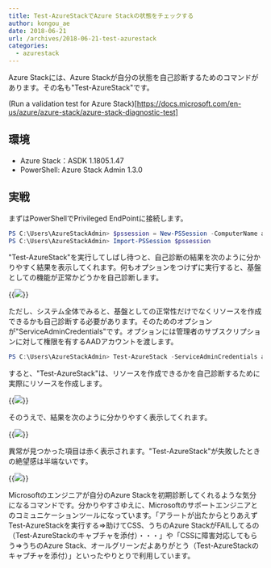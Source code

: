 ```yaml
---
title: Test-AzureStackでAzure Stackの状態をチェックする
author: kongou_ae
date: 2018-06-21
url: /archives/2018-06-21-test-azurestack
categories:
  - azurestack
---
```


Azure Stackには、Azure Stackが自分の状態を自己診断するためのコマンドがあります。その名も"Test-AzureStack"です。

(Run a validation test for Azure Stack)[https://docs.microsoft.com/en-us/azure/azure-stack/azure-stack-diagnostic-test]

## 環境
- Azure Stack：ASDK 1.1805.1.47
- PowerShell: Azure Stack Admin 1.3.0

## 実戦

まずはPowerShellでPrivileged EndPointに接続します。

```powershell
PS C:\Users\AzureStackAdmin> $pssession = New-PSSession -ComputerName azs-ercs01 -ConfigurationName PrivilegedEndpoint
PS C:\Users\AzureStackAdmin> Import-PSSession $pssession
```

"Test-AzureStack"を実行してしばし待つと、自己診断の結果を次のように分かりやすく結果を表示してくれます。何もオプションをつけずに実行すると、基盤としての機能が正常かどうかを自己診断します。

{{<img src="./../../images/2018-06-21-001.png">}}

ただし、システム全体でみると、基盤としての正常性だけでなくリソースを作成できるかも自己診断する必要があります。そのためのオプションが"ServiceAdminCredentials"です。オプションには管理者のサブスクリプションに対して権限を有するAADアカウントを渡します。

```powershell
PS C:\Users\AzureStackAdmin> Test-AzureStack -ServiceAdminCredentials admin@xxxxxxx.onmicrosoft.com
```

すると、"Test-AzureStack"は、リソースを作成できるかを自己診断するために実際にリソースを作成します。

{{<img src="./../../images/2018-06-21-004.png">}}

そのうえで、結果を次のように分かりやすく表示してくれます。

{{<img src="./../../images/2018-06-21-002.png">}}

異常が見つかった項目は赤く表示されます。"Test-AzureStack"が失敗したときの絶望感は半端ないです。

{{<img src="./../../images/2018-06-21-003.png">}}

Microsoftのエンジニアが自分のAzure Stackを初期診断してくれるような気分になるコマンドです。分かりやすさゆえに、Microsoftのサポートエンジニアとのコミュニケーションツールになっています。「アラートが出たからとりあえずTest-AzureStackを実行する=>助けてCSS、うちのAzure StackがFAILしてるの（Test-AzureStackのキャプチャを添付）・・・」や「CSSに障害対応してもらう=>うちのAzure Stack、オールグリーンだよありがとう（Test-AzureStackのキャプチャを添付）」といったやりとりで利用しています。
